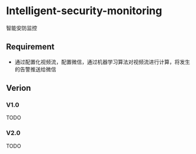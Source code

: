 # Intelligent-security-monitoring
智能安防监控

## Requirement

- 通过配置化视频流，配置微信，通过机器学习算法对视频流进行计算，将发生的告警推送给微信

## Verion

### V1.0

TODO

### V2.0

TODO
